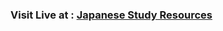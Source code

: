 <h3>Visit Live at :  <a href="http://japanesestudyresources.infinityfreeapp.com">Japanese Study Resources</a> </h3>
